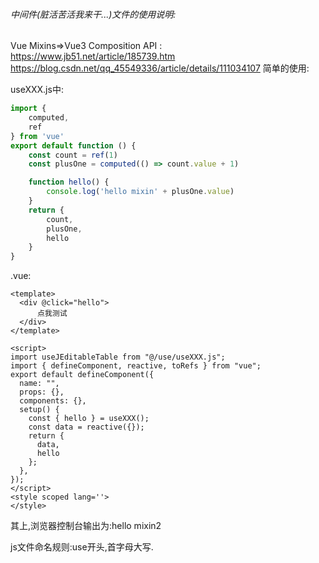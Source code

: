 ###### 中间件(脏活苦活我来干...)文件的使用说明:

Vue Mixins=>Vue3 Composition API :
https://www.jb51.net/article/185739.htm
https://blog.csdn.net/qq_45549336/article/details/111034107
简单的使用:

useXXX.js中:

```js
import {
    computed,
    ref
} from 'vue'
export default function () {
    const count = ref(1)
    const plusOne = computed(() => count.value + 1)

    function hello() {
        console.log('hello mixin' + plusOne.value)
    }
    return {
        count,
        plusOne,
        hello
    }
}
```

.vue:

```vue
<template>
  <div @click="hello">
      点我测试
  </div>
</template>

<script>
import useJEditableTable from "@/use/useXXX.js";
import { defineComponent, reactive, toRefs } from "vue";
export default defineComponent({
  name: "",
  props: {},
  components: {},
  setup() {
    const { hello } = useXXX();
    const data = reactive({});
    return {
      data,
      hello
    };
  },
});
</script>
<style scoped lang=''>
</style>
```

其上,浏览器控制台输出为:hello mixin2

js文件命名规则:use开头,首字母大写.

